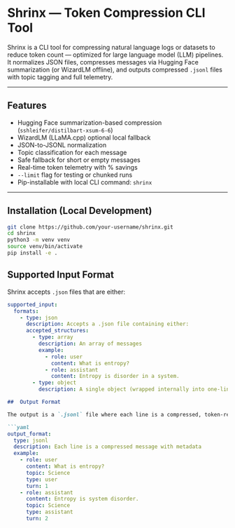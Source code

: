 #  Shrinx — Token Compression CLI Tool

Shrinx is a CLI tool for compressing natural language logs or datasets to reduce token count — optimized for large language model (LLM) pipelines. It normalizes JSON files, compresses messages via Hugging Face summarization (or WizardLM offline), and outputs compressed `.jsonl` files with topic tagging and full telemetry.

---

##  Features

-  Hugging Face summarization-based compression (`sshleifer/distilbart-xsum-6-6`)
-  WizardLM (LLaMA.cpp) optional local fallback
-  JSON-to-JSONL normalization
-  Topic classification for each message
-  Safe fallback for short or empty messages
-  Real-time token telemetry with % savings
-  `--limit` flag for testing or chunked runs
-  Pip-installable with local CLI command: `shrinx`

---

##  Installation (Local Development)

```bash
git clone https://github.com/your-username/shrinx.git
cd shrinx
python3 -m venv venv
source venv/bin/activate
pip install -e .
```

##  Supported Input Format

Shrinx accepts `.json` files that are either:

```yaml
supported_input:
  formats:
    - type: json
      description: Accepts a .json file containing either:
      accepted_structures:
        - type: array
          description: An array of messages
          example:
            - role: user
              content: What is entropy?
            - role: assistant
              content: Entropy is disorder in a system.
        - type: object
          description: A single object (wrapped internally into one-line JSONL)
```

```markdown
##  Output Format

The output is a `.jsonl` file where each line is a compressed, token-reduced message with metadata:

```yaml
output_format:
  type: jsonl
  description: Each line is a compressed message with metadata
  example:
    - role: user
      content: What is entropy?
      topic: Science
      type: user
      turn: 1
    - role: assistant
      content: Entropy is system disorder.
      topic: Science
      type: assistant
      turn: 2

